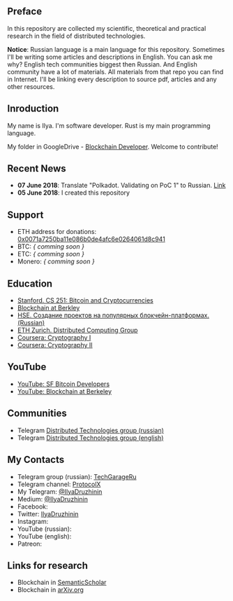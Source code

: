 ## Preface
In this repository are collected my scientific, theoretical and practical research in the field of distributed technologies.

__Notice__: Russian language is a main language for this repository. Sometimes I'll be writing some articles and descriptions in English. You can ask me why? English tech communities biggest then Russian. And English community have a lot of materials. All materials from that repo you can find in Internet. I'll be linking every description to source pdf, articles and any other resources.

## Inroduction

My name is Ilya. I'm software developer. Rust is my main programming language. 

My folder in GoogleDrive - [Blockchain Developer](https://drive.google.com/drive/u/0/folders/1SSQwOTq43j9yBWR9ua0sg3c1V5TzVIHG). Welcome to contribute! 

## Recent News
- __07 June 2018__: Translate "Polkadot. Validating on PoC 1" to Russian. [Link](polkadot/validating-on-poc-1.md)
- __05 June 2018__: I created this repository

## Support
- ETH address for donations: [0x0071a7250ba11e086b0de4afc6e0264061d8c941](https://etherscan.io/address/0x0071a7250ba11e086b0de4afc6e0264061d8c941)
- BTC: _{ comming soon }_
- ETC: _{ comming soon }_
- Monero: _{ comming soon }_

## Education
- [Stanford. CS 251: Bitcoin and Cryptocurrencies](https://crypto.stanford.edu/cs251/)
- [Blockchain at Berkley](https://blockchain.berkeley.edu/)
- [HSE. Создание проектов на популярных блокчейн-платформах. (Russian)](https://busedu.hse.ru/catalog/210535865.html)
- [ETH Zurich. Distributed Computing Group](https://disco.ethz.ch/courses)
- [Coursera: Cryptography I](https://www.coursera.org/learn/crypto)
- [Coursera: Cryptography II](https://www.coursera.org/learn/crypto2)

## YouTube
- [YouTube: SF Bitcoin Developers](https://www.youtube.com/channel/UCREs0ConyCR2sEFf-DrLRMw)
- [YouTube: Blockchain at Berkeley](https://www.youtube.com/channel/UC5sgoRfoSp3jeX4DEqKLwKg)

## Communities
- Telegram [Distributed Technologies group (russian)](https://t.me/distributed)
- Telegram [Distributed Technologies group (english)](https://t.me/joinchat/AAAAAD_Rz-YN11ddwxOkDQ)

## My Contacts
- Telegram group (russian): [TechGarageRu](https://t.me/techgarageru)
- Telegram channel: [ProtocolX](http://t.me/protocolx)
- My Telegram: [@IlyaDruzhinin](https://t.me/IlyaDruzhinin)
- Medium: [@IlyaDruzhinin](https://medium.com/@ilyadruzhinin)
- Facebook: 
- Twitter: [IlyaDruzhinin](https://twitter.com/IlyaDruzhinin)
- Instagram: 
- YouTube (russian): 
- YouTube (english):
- Patreon: 

## Links for research 
- Blockchain in [SemanticScholar](https://www.semanticscholar.org/search?year%5B0%5D=2008&year%5B1%5D=2018&q=blockchain&sort=year)
- Blockchain in [arXiv.org](https://arxiv.org/search/?query=blockchain&searchtype=all&source=header)
